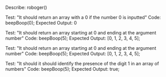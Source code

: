 Describe: roboger()

Test: "It should return an array with a 0 if the number 0 is inputted"
Code: beepBoop(0);
Expected Output: 0

Test: "It should return an array starting at 0 and ending at the argument number"
Code: beepBoop(5);
Expected Output: [0, 1, 2, 3, 4, 5];

Test: "It should return an array starting at 0 and ending at the argument number"
Code: beepBoop(5);
Expected Output: [0, 1, 2, 3, 4, 5];

Test: "It should it should identify the presence of the digit 1 in an array of numbers"
Code: beepBoop(5);
Expected Output: true;
